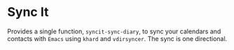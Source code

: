 # Sync It #

Provides a single function, `syncit-sync-diary`, to sync your calendars and
contacts with `Emacs` using `khard` and `vdirsyncer`. The sync is one
directional.
